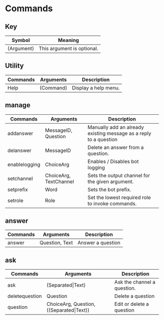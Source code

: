 # Commands

## Key
| Symbol     | Meaning                    |
| ---------- | -------------------------- |
| (Argument) | This argument is optional. |

## Utility
| Commands | Arguments | Description          |
| -------- | --------- | -------------------- |
| Help     | (Command) | Display a help menu. |

## manage
| Commands      | Arguments              | Description                                                       |
| ------------- | ---------------------- | ----------------------------------------------------------------- |
| addanswer     | MessageID, Question    | Manually add an already existing message as a reply to a question |
| delanswer     | MessageID              | Delete an answer from a question.                                 |
| enablelogging | ChoiceArg              | Enables / Disables bot logging                                    |
| setchannel    | ChoiceArg, TextChannel | Sets the output channel for the given argument.                   |
| setprefix     | Word                   | Sets the bot prefix.                                              |
| setrole       | Role                   | Set the lowest required role to invoke commands.                  |

## answer
| Commands | Arguments      | Description       |
| -------- | -------------- | ----------------- |
| answer   | Question, Text | Answer a question |

## ask
| Commands       | Arguments                                | Description                 |
| -------------- | ---------------------------------------- | --------------------------- |
| ask            | (Separated\|Text)                        | Ask the channel a question. |
| deletequestion | Question                                 | Delete a question           |
| question       | ChoiceArg, Question, ((Separated\|Text)) | Edit or delete a question   |

